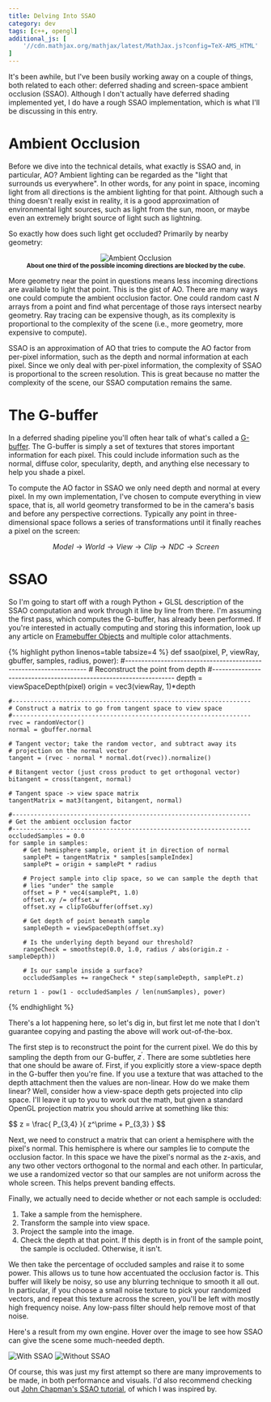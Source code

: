 ```yaml
---
title: Delving Into SSAO
category: dev
tags: [c++, opengl]
additional_js: [
	'//cdn.mathjax.org/mathjax/latest/MathJax.js?config=TeX-AMS_HTML'
]
---
```


<script type="text/x-mathjax-config">
  MathJax.Hub.Config({
    extensions: ['tex2jax.js'],
    jax: ['input/TeX', 'output/HTML-CSS'],
    
    tex2jax: {
      inlineMath: [ ['$','$'] ],
      displayMath: [ ['$$','$$'] ],
      processEscapes: true,
    },

    'HTML-CSS': { 
    	availableFonts: ['TeX'],
    }
  });
</script>

It's been awhile, but I've been busily working away on a couple of things, both
related to each other: deferred shading and screen-space ambient occlusion
(SSAO). Although I don't actually have deferred shading implemented yet, I do
have a rough SSAO implementation, which is what I'll be discussing in this
entry.


# Ambient Occlusion

Before we dive into the technical details, what exactly is SSAO and, in
particular, AO? Ambient lighting can be regarded as the "light that surrounds
us everywhere". In other words, for any point in space, incoming light from all
directions is the ambient lighting for that point. Although such a thing
doesn't really exist in reality, it is a good approximation of environmental
light sources, such as light from the sun, moon, or maybe even an extremely
bright source of light such as lightning.

So exactly how does such light get occluded? Primarily by nearby geometry:

<div style="text-align: center">
    <img src="{{ site.baseurl }}/assets/img/voxels/2014_09_27_ambient_occlusion.svg" alt="Ambient Occlusion">
    <br/>
    <strong><small>About one third of the possible incoming directions are blocked by the cube.</small></strong>
</div>

More geometry near the point in questions means less incoming directions are
available to light that point. This is the gist of AO. There are many ways one
could compute the ambient occlusion factor. One could random cast $N$ arrays
from a point and find what percentage of those rays intersect nearby geometry.
Ray tracing can be expensive though, as its complexity is proportional to the
complexity of the scene (i.e., more geometry, more expensive to compute).

SSAO is an approximation of AO that tries to compute the AO factor from
per-pixel information, such as the depth and normal information at each pixel.
Since we only deal with per-pixel information, the complexity of SSAO is
proportional to the screen resolution. This is great because no matter the
complexity of the scene, our SSAO computation remains the same.

# The G-buffer

In a deferred shading pipeline you'll often hear talk of what's called a
[G-buffer](//en.wikipedia.org/wiki/Deferred_shading). The G-buffer is simply a
set of textures that stores important information for each pixel. This could
include information such as the normal, diffuse color, specularity, depth, and
anything else necessary to help you shade a pixel.

To compute the AO factor in SSAO we only need depth and normal at every pixel.
In my own implementation, I've chosen to compute everything in view space, that
is, all world geometry transformed to be in the camera's basis and before any
perspective corrections. Typically any point in three-dimensional space follows
a series of transformations until it finally reaches a pixel on the screen:

$$ Model \rightarrow World \rightarrow View \rightarrow Clip \rightarrow NDC \rightarrow Screen $$

# SSAO 

So I'm going to start off with a rough Python + GLSL description of the SSAO
computation and work through it line by line from there. I'm assuming the first
pass, which computes the G-buffer, has already been performed. If you're
interested in actually computing and storing this information, look up any
article on [Framebuffer Objects](//www.opengl.org/wiki/Framebuffer_Object) and
multiple color attachments.

{% highlight python linenos=table tabsize=4 %}
def ssao(pixel, P, viewRay, gbuffer, samples, radius, power):
    #------------------------------------------------------------------
    # Reconstruct the point from depth
    #------------------------------------------------------------------
    depth = viewSpaceDepth(pixel)
    origin = vec3(viewRay, 1)*depth

    #------------------------------------------------------------------
    # Construct a matrix to go from tangent space to view space
    #------------------------------------------------------------------
    rvec = randomVector()
    normal = gbuffer.normal

    # Tangent vector; take the random vector, and subtract away its
    # projection on the normal vector
    tangent = (rvec - normal * normal.dot(rvec)).normalize()

    # Bitangent vector (just cross product to get orthogonal vector)
    bitangent = cross(tangent, normal)

    # Tangent space -> view space matrix
    tangentMatrix = mat3(tangent, bitangent, normal)

    #------------------------------------------------------------------
    # Get the ambient occlusion factor
    #------------------------------------------------------------------
    occludedSamples = 0.0
    for sample in samples:
        # Get hemisphere sample, orient it in direction of normal
        samplePt = tangentMatrix * samples[sampleIndex]
        samplePt = origin + samplePt * radius

        # Project sample into clip space, so we can sample the depth that
        # lies "under" the sample
        offset = P * vec4(samplePt, 1.0)
        offset.xy /= offset.w
        offset.xy = clipToGbuffer(offset.xy)

        # Get depth of point beneath sample
        sampleDepth = viewSpaceDepth(offset.xy)

        # Is the underlying depth beyond our threshold?
        rangeCheck = smoothstep(0.0, 1.0, radius / abs(origin.z - sampleDepth))

        # Is our sample inside a surface?
        occludedSamples += rangeCheck * step(sampleDepth, samplePt.z)

    return 1 - pow(1 - occludedSamples / len(numSamples), power)
{% endhighlight %}

There's a lot happening here, so let's dig in, but first let me note that I
don't guarantee copying and pasting the above will work out-of-the-box.

The first step is to reconstruct the point for the current pixel. We do this by
sampling the depth from our G-buffer, $z^\prime$. There are some subtleties
here that one should be aware of. First, if you explicitly store a view-space
depth in the G-buffer then you're fine. If you use a texture that was attached
to the depth attachment then the values are non-linear. How do we make them
linear? Well, consider how a view-space depth gets projected into clip space.
I'll leave it up to you to work out the math, but given a standard OpenGL
projection matrix you should arrive at something like this:

<p>$$ z = \frac{ P_{3,4} }{ z^\prime + P_{3,3} } $$</p>

Next, we need to construct a matrix that can orient a hemisphere with the
pixel's normal.  This hemisphere is where our samples lie to compute the
occlusion factor. In this space we have the pixel's normal as the z-axis, and
any two other vectors orthogonal to the normal and each other. In particular,
we use a randomized vector so that our samples are not uniform across the whole
screen. This helps prevent banding effects.

Finally, we actually need to decide whether or not each sample is occluded:

  1. Take a sample from the hemisphere.
  2. Transform the sample into view space.
  3. Project the sample into the image.
  4. Check the depth at that point. If this depth is in front of the sample
     point, the sample is occluded. Otherwise, it isn't.

We then take the percentage of occluded samples and raise it to some power.
This allows us to tune how accentuated the occlusion factor is. This buffer
will likely be noisy, so use any blurring technique to smooth it all out. In
particular, if you choose a small noise texture to pick your randomized
vectors, and repeat this texture across the screen, you'll be left with mostly
high frequency noise. Any low-pass filter should help remove most of that
noise.

Here's a result from my own engine. Hover over the image to see how SSAO can
give the scene some much-needed depth.

<div class="img_overlay">
    <img src="{{ site.baseurl }}/assets/img/voxels/2014_09_27_with_ssao.png" alt="With SSAO">
    <img src="{{ site.baseurl }}/assets/img/voxels/2014_09_27_without_ssao.png" alt="Without SSAO">
</div>

Of course, this was just my first attempt so there are many improvements to be
made, in both performance and visuals. I'd also recommend checking out [John
Chapman's SSAO tutorial](//john-chapman-graphics.blogspot.co.uk/2013/01/ssao-tutorial.html),
of which I was inspired by.

